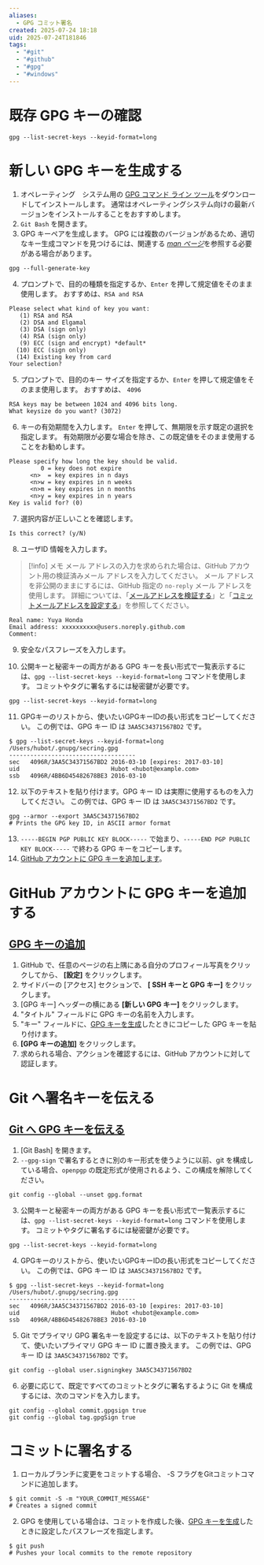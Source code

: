 ```yaml
---
aliases:
  - GPG コミット署名
created: 2025-07-24 18:18
uid: 2025-07-24T181846
tags:
  - "#git"
  - "#github"
  - "#gpg"
  - "#windows"
---
```

# 既存 GPG キーの確認

```shell
gpg --list-secret-keys --keyid-format=long
```


# 新しい GPG キーを生成する

1. オペレーティング　システム用の [GPG コマンド ライン ツール](https://www.gnupg.org/download/)をダウンロードしてインストールします。 通常はオペレーティングシステム向けの最新バージョンをインストールすることをおすすめします。
2. `Git Bash` を開きます。
3. GPG キーペアを生成します。 GPG には複数のバージョンがあるため、適切なキー生成コマンドを見つけるには、関連する [_man ページ_](https://en.wikipedia.org/wiki/Man_page)を参照する必要がある場合があります。  

```shell
gpg --full-generate-key
```


4. プロンプトで、目的の種類を指定するか、`Enter` を押して規定値をそのまま使用します。
   おすすめは、`RSA and RSA` 

```shell
Please select what kind of key you want:
   (1) RSA and RSA
   (2) DSA and Elgamal
   (3) DSA (sign only)
   (4) RSA (sign only)
   (9) ECC (sign and encrypt) *default*
  (10) ECC (sign only)
  (14) Existing key from card
Your selection?
```

5. プロンプトで、目的のキー サイズを指定するか、`Enter` を押して規定値をそのまま使用します。
   おすすめは、 `4096` 
```shell
RSA keys may be between 1024 and 4096 bits long.
What keysize do you want? (3072)
```

6. キーの有効期間を入力します。 `Enter` を押して、無期限を示す既定の選択を指定します。 有効期限が必要な場合を除き、この既定値をそのまま使用することをお勧めします。

```shell
Please specify how long the key should be valid.
         0 = key does not expire
      <n>  = key expires in n days
      <n>w = key expires in n weeks
      <n>m = key expires in n months
      <n>y = key expires in n years
Key is valid for? (0)
```

7. 選択内容が正しいことを確認します。
```shell
Is this correct? (y/N) 
```

8. ユーザID 情報を入力します。
> [!info] メモ
> メール アドレスの入力を求められた場合は、GitHub アカウント用の検証済みメール アドレスを入力してください。 メール アドレスを非公開のままにするには、GitHub 指定の `no-reply` メール アドレスを使用します。 詳細については、「[メールアドレスを検証する](https://docs.github.com/ja/account-and-profile/setting-up-and-managing-your-personal-account-on-github/managing-email-preferences/verifying-your-email-address)」と「[コミットメールアドレスを設定する](https://docs.github.com/ja/account-and-profile/setting-up-and-managing-your-personal-account-on-github/managing-email-preferences/setting-your-commit-email-address)」を参照してください。

```shell
Real name: Yuya Honda
Email address: xxxxxxxxxx@users.noreply.github.com
Comment:
```

9. 安全なパスフレーズを入力します。

10. 公開キーと秘密キーの両方がある GPG キーを長い形式で一覧表示するには、`gpg --list-secret-keys --keyid-format=long` コマンドを使用します。 コミットやタグに署名するには秘密鍵が必要です。

```shell
gpg --list-secret-keys --keyid-format=long
```

11. GPGキーのリストから、使いたいGPGキーIDの長い形式をコピーしてください。 この例では、GPG キー ID は `3AA5C34371567BD2` です。

```shell
$ gpg --list-secret-keys --keyid-format=long
/Users/hubot/.gnupg/secring.gpg
------------------------------------
sec   4096R/3AA5C34371567BD2 2016-03-10 [expires: 2017-03-10]
uid                          Hubot <hubot@example.com>
ssb   4096R/4BB6D45482678BE3 2016-03-10
```

12. 以下のテキストを貼り付けます。GPG キー ID は実際に使用するものを入力してください。 この例では、GPG キー ID は `3AA5C34371567BD2` です。

```shell
gpg --armor --export 3AA5C34371567BD2
# Prints the GPG key ID, in ASCII armor format
```


13. `-----BEGIN PGP PUBLIC KEY BLOCK-----` で始まり、`-----END PGP PUBLIC KEY BLOCK-----` で終わる GPG キーをコピーします。
14.  [GitHub アカウントに GPG キーを追加します](https://docs.github.com/ja/authentication/managing-commit-signature-verification/adding-a-gpg-key-to-your-github-account)。

# GitHub アカウントに GPG キーを追加する

## [GPG キーの追加](https://docs.github.com/ja/authentication/managing-commit-signature-verification/adding-a-gpg-key-to-your-github-account#adding-a-gpg-key)

1. GitHub で、任意のページの右上隅にある自分のプロフィール写真をクリックしてから、 **[設定]** をクリックします。
2. サイドバーの [アクセス] セクションで、 **[ SSH キーと GPG キー]** をクリックします。
3. [GPG キー] ヘッダーの横にある **[新しい GPG キー]** をクリックします。
4. "タイトル" フィールドに GPG キーの名前を入力します。
5. "キー" フィールドに、[GPG キーを生成](https://docs.github.com/ja/authentication/managing-commit-signature-verification/generating-a-new-gpg-key)したときにコピーした GPG キーを貼り付けます。
6. **[GPG キーの追加]** をクリックします。
7. 求められる場合、アクションを確認するには、GitHub アカウントに対して認証します。


# Git へ署名キーを伝える


## [Git へ GPG キーを伝える](https://docs.github.com/ja/authentication/managing-commit-signature-verification/telling-git-about-your-signing-key#telling-git-about-your-gpg-key)

1. [Git Bash] を開きます。
2. `--gpg-sign` で署名するときに別のキー形式を使うように以前、git を構成している場合、`openpgp` の既定形式が使用されるよう、この構成を解除してください。

```shell
git config --global --unset gpg.format
```

3. 公開キーと秘密キーの両方がある GPG キーを長い形式で一覧表示するには、`gpg --list-secret-keys --keyid-format=long` コマンドを使用します。 コミットやタグに署名するには秘密鍵が必要です。

```shell
gpg --list-secret-keys --keyid-format=long
```

4. GPGキーのリストから、使いたいGPGキーIDの長い形式をコピーしてください。 この例では、GPG キー ID は `3AA5C34371567BD2` です。

```shell
$ gpg --list-secret-keys --keyid-format=long
/Users/hubot/.gnupg/secring.gpg
------------------------------------
sec   4096R/3AA5C34371567BD2 2016-03-10 [expires: 2017-03-10]
uid                          Hubot <hubot@example.com>
ssb   4096R/4BB6D45482678BE3 2016-03-10

```

5. Git でプライマリ GPG 署名キーを設定するには、以下のテキストを貼り付けて、使いたいプライマリ GPG キー ID に置き換えます。 この例では、GPG キー ID は `3AA5C34371567BD2` です。

```shell
git config --global user.signingkey 3AA5C34371567BD2
```

6. 必要に応じて、既定ですべてのコミットとタグに署名するように Git を構成するには、次のコマンドを入力します。

```shell
git config --global commit.gpgsign true
git config --global tag.gpgSign true
```

# コミットに署名する


1. ローカルブランチに変更をコミットする場合、 -S フラグをGitコミットコマンドに追加します。

```shell
$ git commit -S -m "YOUR_COMMIT_MESSAGE"
# Creates a signed commit
```

2.  GPG を使用している場合は、コミットを作成した後、[GPG キーを生成](https://docs.github.com/ja/authentication/managing-commit-signature-verification/generating-a-new-gpg-key)したときに設定したパスフレーズを指定します。

```shell
$ git push
# Pushes your local commits to the remote repository
```

